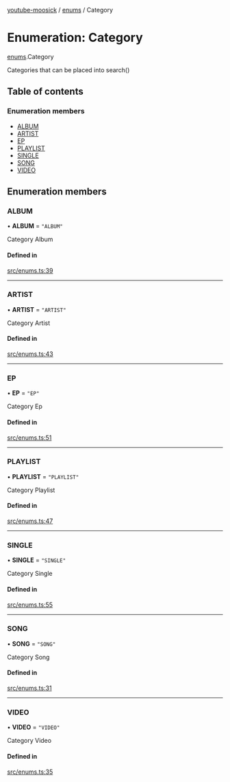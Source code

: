 [youtube-moosick](../README.md) / [enums](../modules/enums.md) / Category

# Enumeration: Category

[enums](../modules/enums.md).Category

Categories that can be placed into search()

## Table of contents

### Enumeration members

- [ALBUM](enums.Category.md#album)
- [ARTIST](enums.Category.md#artist)
- [EP](enums.Category.md#ep)
- [PLAYLIST](enums.Category.md#playlist)
- [SINGLE](enums.Category.md#single)
- [SONG](enums.Category.md#song)
- [VIDEO](enums.Category.md#video)

## Enumeration members

### ALBUM

• **ALBUM** = `"ALBUM"`

Category Album

#### Defined in

[src/enums.ts:39](https://github.com/EvasiveXkiller/youtube-moosick/blob/cb4997e/src/enums.ts#L39)

___

### ARTIST

• **ARTIST** = `"ARTIST"`

Category Artist

#### Defined in

[src/enums.ts:43](https://github.com/EvasiveXkiller/youtube-moosick/blob/cb4997e/src/enums.ts#L43)

___

### EP

• **EP** = `"EP"`

Category Ep

#### Defined in

[src/enums.ts:51](https://github.com/EvasiveXkiller/youtube-moosick/blob/cb4997e/src/enums.ts#L51)

___

### PLAYLIST

• **PLAYLIST** = `"PLAYLIST"`

Category Playlist

#### Defined in

[src/enums.ts:47](https://github.com/EvasiveXkiller/youtube-moosick/blob/cb4997e/src/enums.ts#L47)

___

### SINGLE

• **SINGLE** = `"SINGLE"`

Category Single

#### Defined in

[src/enums.ts:55](https://github.com/EvasiveXkiller/youtube-moosick/blob/cb4997e/src/enums.ts#L55)

___

### SONG

• **SONG** = `"SONG"`

Category Song

#### Defined in

[src/enums.ts:31](https://github.com/EvasiveXkiller/youtube-moosick/blob/cb4997e/src/enums.ts#L31)

___

### VIDEO

• **VIDEO** = `"VIDEO"`

Category Video

#### Defined in

[src/enums.ts:35](https://github.com/EvasiveXkiller/youtube-moosick/blob/cb4997e/src/enums.ts#L35)
